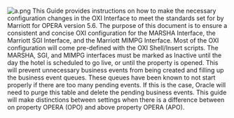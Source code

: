 ![a.png](./images/a.png)
This Guide provides instructions on how to make the necessary configuration changes in the OXI Interface to meet the standards set for by Marriott for OPERA version 5.6.
The purpose of this document is to ensure a consistent and concise OXI configuration for the MARSHA Interface, the Marriott SGI Interface, and the Marriott MIMPG Interface. Most of the OXI configuration will come pre-defined with the OXI Shell/Insert scripts.
The MARSHA, SGI, and MIMPG interfaces must be marked as Inactive until the day the hotel is scheduled to go live, or until the property is opened. 
This will prevent unnecessary business events from being created and filling up the business event queues. 
These queues have been known to not start properly if there are too many pending events. If this is the case, Oracle will need to purge this table and delete the pending business events.
This guide will make distinctions between settings when there is a difference between on property OPERA (OPO) and above property OPERA (APO).
